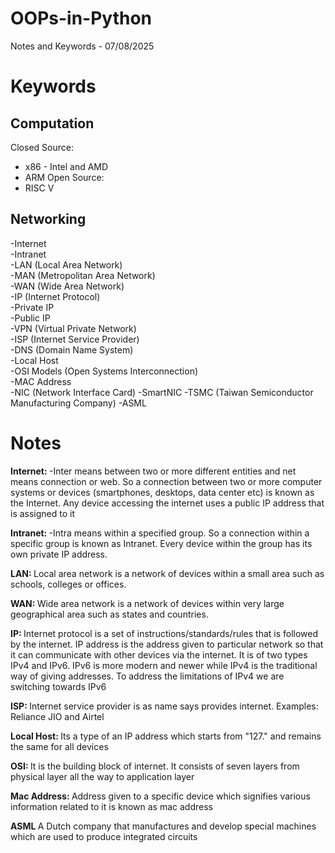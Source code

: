 # OOPs-in-Python
Notes and Keywords - 07/08/2025

# Keywords
## Computation
Closed Source:
  - x86 - Intel and AMD
  - ARM
Open Source:
  - RISC V

## Networking
  -Internet <br>
  -Intranet <br>
  -LAN (Local Area Network) <br>
  -MAN (Metropolitan Area Network) <br>
  -WAN (Wide Area Network) <br>
  -IP (Internet Protocol) <br>
  -Private IP <br>
  -Public IP <br>
  -VPN (Virtual Private Network) <br>
  -ISP (Internet Service Provider) <br>
  -DNS (Domain Name System) <br>
  -Local Host <br>
  -OSI Models (Open Systems Interconnection) <br>
  -MAC Address <br>
  -NIC (Network Interface Card)
  -SmartNIC
  -TSMC (Taiwan Semiconductor Manufacturing Company)
  -ASML

# Notes
<b> Internet: </b>
-Inter means between two or more different entities and net means connection or web. So a connection between two or more computer systems or devices (smartphones, desktops, data center etc) is known as the Internet. Any device accessing the internet uses a public IP address that is assigned to it

<b>Intranet: </b>
-Intra means within a specified group. So a connection within a specific group is known as Intranet. Every device within the group has its own private IP address.

<b>LAN: </b>
Local area network is a network of devices within a small area such as schools, colleges or offices. 

<b>WAN: </b>
Wide area network is a network of devices within very large geographical area such as states and countries.

<b>IP: </b>
Internet protocol is a set of instructions/standards/rules that is followed by the internet. IP address is the address given to particular network so that it can communicate with other devices via the internet. It is of two types IPv4 and IPv6. IPv6 is more modern and newer while IPv4 is the traditional way of giving addresses. To address the limitations of IPv4 we are switching towards IPv6

<b>ISP: </b>
Internet service provider is as name says provides internet. Examples: Reliance JIO and Airtel

<b>Local Host: </b>
Its a type of an IP address which starts from "127." and remains the same for all devices

<b>OSI: </b>
It is the building block of internet. It consists of seven layers from physical layer all the way to application layer

<b>Mac Address: </b>
Address given to a specific device which signifies various information related to it is known as mac address

<b>ASML </b>
A Dutch company that manufactures and develop special machines which are used to produce integrated circuits


